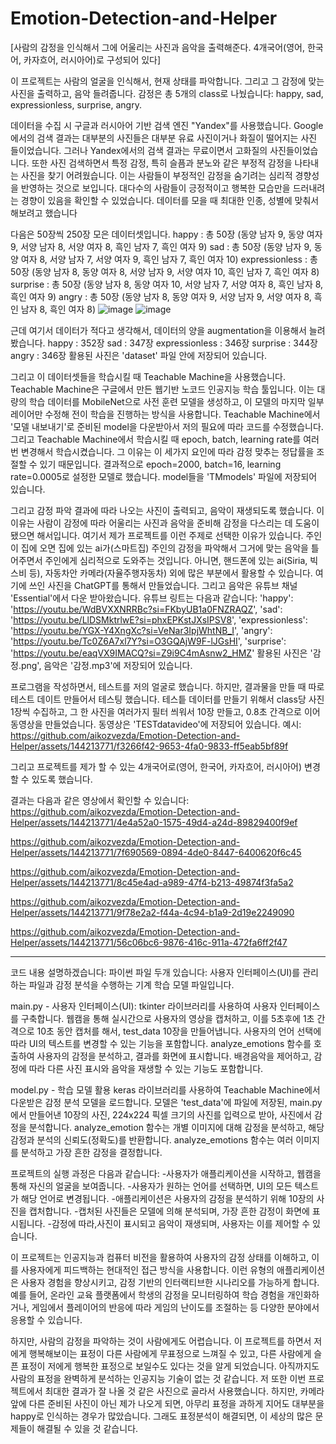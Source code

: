# Emotion-Detection-and-Helper
[사람의 감정을 인식해서 그에 어울리는 사진과 음악을 출력해준다. 4개국어(영어, 한국어, 카자흐어, 러시아어)로 구성되어 있다]

  이 프로젝트는 사람의 얼굴을 인식해서, 현재 상태를 파악합니다. 그리고 그 감정에 맞는 사진을 출력하고, 음악 들려줍니다.
감정은 총 5개의 class로 나눴습니다: happy, sad, expressionless, surprise, angry.

  데이터을 수집 시 구글과 러시아어 기반 검색 엔진 "Yandex"를 사용했습니다. Google에서의 검색 결과는 대부분의 사진들은 대부분 유료 사진이거나 화질이 떨어지는 사진
들이었습니다. 그러나 Yandex에서의 검색 결과는 무료이면서 고화질의 사진들이었습니다. 또한 사진 검색하면서 특정 감정, 특히 슬픔과 분노와 같은 부정적 감정을 나타내는 사진을 찾기 어려웠습니다. 이는 사람들이 부정적인 감정을 숨기려는 심리적 경향성을 반영하는 것으로 보입니다. 대다수의 사람들이 긍정적이고 행복한 모습만을 드러내려는 경향이 있음을 확인할 수 있었습니다. 데이터를 모을 때 최대한 인종, 성별에 맞춰서 해보려고 했습니다

  다음은 50장씩 250장 모은 데이터셋입니다. 
  happy : 총 50장 (동양 남자 9, 동양 여자 9, 서양 남자 8, 서양 여자 8, 흑인 남자 7, 흑인 여자 9)
  sad : 총 50장 (동양 남자 9, 동양 여자 8, 서양 남자 7, 서양 여자 9, 흑인 남자 7, 흑인 여자 10)
  expressionless : 총 50장 (동양 남자 8, 동양 여자 8, 서양 남자 9, 서양 여자 10, 흑인 남자 7, 흑인 여자 8)
  surprise : 총 50장 (동양 남자 8, 동양 여자 10, 서양 남자 7, 서양 여자 8, 흑인 남자 8, 흑인 여자 9)
  angry : 총 50장 (동양 남자 8, 동양 여자 9, 서양 남자 9, 서양 여자 8, 흑인 남자 8, 흑인 여자 8)
![image](https://github.com/aikozvezda/Emotion-Detection-and-Helper/assets/144213771/af3a7b3e-fd09-49a1-8c7d-da70ddaa94c9) 
![image](https://github.com/aikozvezda/Emotion-Detection-and-Helper/assets/144213771/b2275953-2fb1-4b50-8174-eae966ed0c34)


  근데 여기서 데이터가 적다고 생각해서, 데이터의 양을 augmentation을 이용해서 늘려봤습니다.
  happy : 352장
  sad : 347장
  expressionless : 346장
  surprise : 344장
  angry : 346장
  활용된 사진은 'dataset' 파일 안에 저장되어 있습니다.

  그리고 이 데이터셋들을 학습시킬 때 Teachable Machine을 사용했습니다. Teachable Machine은 구글에서 만든 웹기반 노코드 인공지능 학습 툴입니다. 이는 대량의 학습 데이터를 MobileNet으로 사전 훈련 모델을 생성하고, 이 모델의 마지막 일부 레이어만 수정해 전이 학습을 진행하는 방식을 사용합니다. Teachable Machine에서 '모델 내보내기'로 준비된 model을 다운받아서 저의 필요에 따라 코드를 수정했습니다. 그리고 Teachable Machine에서 학습시킬 때 epoch, batch, learning rate를 여러 번 변경해서 학습시켰습니다. 그 이유는 이 세가지 요인에 따라 감정 맞추는 정답률을 조절할 수 있기 때문입니다. 결과적으로 epoch=2000, batch=16, learning rate=0.0005로 설정한 모델로 했습니다.
  model들을 'TMmodels' 파일에 저장되어 있습니다.
  
  그리고 감정 파악 결과에 따라 나오는 사진이 출력되고, 음악이 재생되도록 했습니다. 이 이유는 사람이 감정에 따라 어울리는 사진과 음악을 준비해 감정을 다스리는 데 도움이 됐으면 해서입니다. 여기서 제가 프로젝트를 이런 주제로 선택한 이유가 있습니다. 주인이 집에 오면 집에 있는 ai가(스마트집) 주인의 감정을 파악해서 그거에 맞는 음악을 틀어주면서 주인에게 심리적으로 도와주는 것입니다. 아니면, 핸드폰에 있는 ai(Siria, 빅스비 등), 자동차안 카메라(자율주행자동차) 외에 많은 부분에서 활용할 수 있습니다. 여기에 쓰인 사진을 ChatGPT를 통해서 만들었습니다. 그리고 음악은 유튜브 채널 'Essential'에서 다운 받아왔습니다. 유튜브 링트는 다음과 같습니다:
  'happy': 'https://youtu.be/WdBVXXNRRBc?si=FKbyUB1a0FNZRAQZ',
  'sad': 'https://youtu.be/LlDSMktrlwE?si=phxEPKstJXsIPSV8',
  'expressionless': 'https://youtu.be/YGX-Y4XngXc?si=VeNar3IpjWhtNB_I',
  'angry': 'https://youtu.be/Tc0Z6A7xl7Y?si=O3GQAjW9F-lJGsHI',
  'surprise': 'https://youtu.be/eaqVX9IMACQ?si=Z9i9C4mAsnw2_HMZ' 
  활용된 사진은 '감정.png', 음악은 '감정.mp3'에 저장되어 있습니다.

  프로그램을 작성하면서, 테스트를 저의 얼굴로 했습니다. 하지만, 결과물을 만들 때 따로 테스트 데이트 만들어서 테스팅 했습니다. 테스틑 데이터를 만들기 위해서 class당 사진 1장씩 수집하고, 그 한 사진을 여러가지 필터 씌워서 10장 만들고, 0.8초 간격으로 이어 동영상을 만들었습니다.
동영상은 'TESTdatavideo'에 저장되어 있습니다. 예시:
https://github.com/aikozvezda/Emotion-Detection-and-Helper/assets/144213771/f3266f42-9653-4fa0-9833-ff5eab5bf89f

  그리고 프로젝트를 제가 할 수 있는 4개국어로(영어, 한국어, 카자흐어, 러시아어) 변경할 수 있도록 했습니다.

  결과는 다음과 같은 영상에서 확인할 수 있습니다:
https://github.com/aikozvezda/Emotion-Detection-and-Helper/assets/144213771/4e4a52a0-1575-49d4-a24d-89829400f9ef

https://github.com/aikozvezda/Emotion-Detection-and-Helper/assets/144213771/7f690569-0894-4de0-8447-6400620f6c45

https://github.com/aikozvezda/Emotion-Detection-and-Helper/assets/144213771/8c45e4ad-a989-47f4-b213-49874f3fa5a2

https://github.com/aikozvezda/Emotion-Detection-and-Helper/assets/144213771/9f78e2a2-f44a-4c94-b1a9-2d19e2249090

https://github.com/aikozvezda/Emotion-Detection-and-Helper/assets/144213771/56c06bc6-9876-416c-911a-472fa6ff2f47

---------------------------------------------------------------------------------------------------------------

  코드 내용 설명하겠습니다:
파이썬 파일 두개 있습니다: 사용자 인터페이스(UI)를 관리하는 파일과 감정 분석을 수행하는 기계 학습 모델 파일입니다.

  main.py - 사용자 인터페이스(UI):
  tkinter 라이브러리를 사용하여 사용자 인터페이스를 구축합니다. 웹캠을 통해 실시간으로 사용자의 영상을 캡처하고, 이를 5초후에 1초 간격으로 10초 동안 캡처를 해서, test_data 10장을 만들어냅니다. 사용자의 언어 선택에 따라 UI의 텍스트를 변경할 수 있는 기능을 포함합니다. analyze_emotions 함수를 호출하여 사용자의 감정을 분석하고, 결과를 화면에 표시합니다. 배경음악을 제어하고, 감정에 따라 다른 사진 표시와 음악을 재생할 수 있는 기능도 포함합니다. 

  model.py - 학습 모델 활용
  keras 라이브러리를 사용하여 Teachable Machine에서 다운받은 감정 분석 모델을 로드합니다. 모델은 'test_data'에 파일에 저장된, main.py에서 만들어낸 10장의 사진, 224x224 픽셀 크기의 사진를 입력으로 받아, 사진에서 감정을 분석합니다. analyze_emotion 함수는 개별 이미지에 대해 감정을 분석하고, 해당 감정과 분석의 신뢰도(정확도)를 반환합니다.
analyze_emotions 함수는 여러 이미지를 분석하고 가장 흔한 감정을 결정합니다. 

  프로젝트의 실행 과정은 다음과 같습니다:
  -사용자가 애플리케이션을 시작하고, 웹캠을 통해 자신의 얼굴을 보여줍니다.
  -사용자가 원하는 언어를 선택하면, UI의 모든 텍스트가 해당 언어로 변경됩니다.
  -애플리케이션은 사용자의 감정을 분석하기 위해 10장의 사진을 캡처합니다.
  -캡처된 사진들은 모델에 의해 분석되며, 가장 흔한 감정이 화면에 표시됩니다.
  -감정에 따라,사진이 표시되고 음악이 재생되며, 사용자는 이를 제어할 수 있습니다.

  이 프로젝트는 인공지능과 컴퓨터 비전을 활용하여 사용자의 감정 상태를 이해하고, 이를 사용자에게 피드백하는 현대적인 접근 방식을 사용합니다. 이런 유형의 애플리케이션은 사용자 경험을 향상시키고, 감정 기반의 인터랙티브한 시나리오를 가능하게 합니다. 예를 들어, 온라인 교육 플랫폼에서 학생의 감정을 모니터링하여 학습 경험을 개인화하거나, 게임에서 플레이어의 반응에 따라 게임의 난이도를 조절하는 등 다양한 분야에서 응용할 수 있습니다.

  하지만, 사람의 감정을 파악하는 것이 사람에게도 어렵습니다. 이 프로젝트를 하면서 저에게 행복해보이는 표정이 다른 사람에게 무표정으로 느껴질 수 있고, 다른 사람에게 슬픈 표정이 저에게 행복한 표정으로 보일수도 있다는 것을 알게 되었습니다. 아직까지도 사람의 표정을 완벽하게 분석하는 인공지능 기술이 없는 것 같습니다. 저 또한 이번 프로젝트에서 최대한 결과가 잘 나올 것 같은 사진으로 골라서 사용했습니다. 하지만, 카메라 앞에 다른 준비된 사진이 아닌 제가 나오게 되면, 아무리 표정을 과하게 지어도 대부분을 happy로 인식하는 경우가 많았습니다. 그래도 표정분석이 해결되면, 이 세상의 많은 문제들이 해결될 수 있을 것 같습니다.






